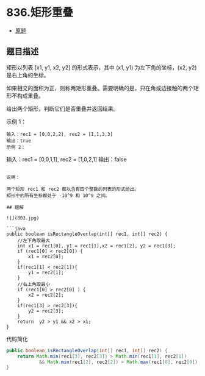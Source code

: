 # 836.矩形重叠

* [原题](https://leetcode-cn.com/problems/rectangle-overlap/)

## 题目描述

矩形以列表 [x1, y1, x2, y2] 的形式表示，其中 (x1, y1) 为左下角的坐标，(x2, y2) 是右上角的坐标。

如果相交的面积为正，则称两矩形重叠。需要明确的是，只在角或边接触的两个矩形不构成重叠。

给出两个矩形，判断它们是否重叠并返回结果。

示例 1：

```
输入：rec1 = [0,0,2,2], rec2 = [1,1,3,3]
输出：true
示例 2：
```
输入：rec1 = [0,0,1,1], rec2 = [1,0,2,1]
输出：false
```

说明：

两个矩形 rec1 和 rec2 都以含有四个整数的列表的形式给出。
矩形中的所有坐标都处于 -10^9 和 10^9 之间。

## 题解

![](803.jpg)

```java
public boolean isRectangleOverlap(int[] rec1, int[] rec2) {
    //左下角取最大
    int x1 = rec1[0], y1 = rec1[1],x2 = rec1[2], y2 = rec1[3];
    if (rec1[0] < rec2[0]) {
        x1 = rec2[0];
    }
    if(rec1[1] < rec2[1]){
        y1 = rec2[1];
    }
    //右上角取最小
    if (rec1[0] > rec2[0] ) {
        x2 = rec2[2];
    }
    if(rec1[3] > rec2[3]){
        y2 = rec2[3];
    }
    return  y2 > y1 && x2 > x1;
}
```

代码简化

```java
public boolean isRectangleOverlap(int[] rec1, int[] rec2) {
    return Math.min(rec1[3], rec2[3]) > Math.min(rec1[1], rec2[1])
            && Math.min(rec1[2], rec2[2]) > Math.max(rec1[0], rec2[0]);
}
```